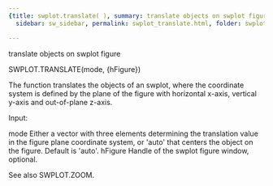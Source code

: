 ```yaml
---
{title: swplot.translate( ), summary: translate objects on swplot figure, keywords: sample,
  sidebar: sw_sidebar, permalink: swplot_translate.html, folder: swplot, mathjax: 'true'}

---
```

translate objects on swplot figure
 
SWPLOT.TRANSLATE(mode, {hFigure})
 
The function translates the objects of an swplot, where the coordinate
system is defined by the plane of the figure with horizontal x-axis,
vertical y-axis and out-of-plane z-axis.
 
Input:
 
mode      Either a vector with three elements determining the translation 
          value in the figure plane coordinate system, or 'auto' that
          centers the object on the figure. Default is 'auto'.
hFigure   Handle of the swplot figure window, optional.
 
See also SWPLOT.ZOOM.
 
